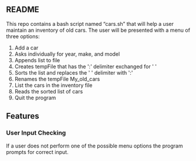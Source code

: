 ## README

This repo contains a bash script named “cars.sh” that will help a user maintain an inventory of old cars. The user will be presented with a menu of three options:
1. Add a car  
  1. Asks individually for year, make, and model  
  2. Appends list to file  
  3. Creates tempFile that has the ':' delimiter exchanged for ' '  
  4. Sorts the list and replaces the ' ' delimiter with ':'  
  5. Renames the tempFile My_old_cars  
2. List the cars in the inventory file  
  1. Reads the sorted list of cars  
3. Quit the program  

## Features
### User Input Checking
If a user does not perform one of the possible menu options the program prompts for correct input.
